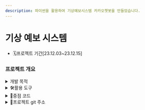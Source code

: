 ```yaml
---
description: 파이썬을 활용하여 기상예보시스템 카카오챗봇을 만들었습니다.
---
```


# 기상 예보 시스템

* 🗓️프로젝트 기간\[23.12.03\~23.12.15]

### 프로젝트 개요

<details>

<summary>개발 목적</summary>

바쁜 현대인들을 위한 패션 코디 추천 서비스 개발

</details>

<details>

<summary>🛠활용 도구</summary>

<img src="https://img.shields.io/badge/python-3776AB?style=for-the-badge&#x26;logo=python&#x26;logoColor=white" alt="" data-size="original"> <img src="https://img.shields.io/badge/pycharm-000000?style=for-the-badge&#x26;logo=pycharm&#x26;logoColor=white" alt="" data-size="original"> <img src="https://img.shields.io/badge/flask-000000?style=for-the-badge&#x26;logo=flask&#x26;logoColor=white" alt="" data-size="original">
<img src="../../../.gitbook/assets/구름ide.png" alt="" data-size="line"> <img src="https://img.shields.io/badge/kakaotalk-FFCD00?style=for-the-badge&#x26;logo=kakaotalk&#x26;logoColor=white" alt="" data-size="original"> <img src="https://img.shields.io/badge/github-181717?style=for-the-badge&#x26;logo=github&#x26;logoColor=white" alt="" data-size="original">

</details>

<details>

<summary>📃중점 코드</summary>

카카오 맵 API를 이용하기 위한 코드 입니다.

{% code lineNumbers="true" fullWidth="false" %}
```csharp
public class KakaoAPI
{
    //주소로 검색 
    public static Locale SelectMap(string text)
    {
        // Kakao API 주소 검색을 위한 엔드포인트
        string url = "https://dapi.kakao.com/v2/local/search/address.json";
        
        // 필요한 매개변수를 사용하여 쿼리 문자열을 구성
        string query = $"{url}?analyze_type=similar&page=1&size=10&query={text}";
        
        // 인증을 위한 Kakao API 키
        string restAPIKey = "799a3031dec6472f3a94b15adf4b9b70";   
        
        // Authorization 헤더를 구성
        string Header = $"KakaoAK {restAPIKey}";
        
        // 웹 요청 생성
        WebRequest request = WebRequest.Create(query);
        request.Headers.Add("Authorization", Header);

        // 응답 획득
        WebResponse response = request.GetResponse();
        Stream stream = response.GetResponseStream();
        StreamReader reader = new StreamReader(stream, Encoding.UTF8);
        string json = reader.ReadToEnd();

        // JSON 응답을 역직렬화하기 위해 JavaScriptSerializer 사용
        JavaScriptSerializer js = new JavaScriptSerializer();
        dynamic dob = js.Deserialize<dynamic>(json);
        dynamic docs = dob["documents"][0];

        // 응답에서 관련 정보 추출
        string lname = docs["address_name"];
        double x, y;

        // road_address가 null인지 확인하고 좌표를 적절히 파싱
        if (docs["road_address"] != null)
        {
            x = double.Parse(docs["road_address"]["x"]);
            y = double.Parse(docs["road_address"]["y"]);
        }
        else
        {
            x = double.Parse(docs["x"]);
            y = double.Parse(docs["y"]);
        }

        // 추출된 정보로 새로운 Locale 객체를 생성하고 반환
        return new Locale(lname, y, x);
    }
}

```
{% endcode %}

공공데이터 포털에서 받아와 데이터그리드뷰에 표시된 데이터를 클릭하여 kakaoAPI를 이용하여 지도를 표시해주는 코드입니다.

{% code lineNumbers="true" fullWidth="false" %}
```csharp

        private void dataGridViewCellClick(object sender, DataGridViewCellEventArgs e)
{
    // DataGridView에서 선택한 행의 데이터를 GoodMatJip 객체로 변환
    GoodMatJip m = (sender as DataGridView).CurrentRow.DataBoundItem as GoodMatJip;

    // UI 컨트롤에 선택한 가게의 정보를 표시
    상호명.Text = m.상호명;
    주소.Text = m.주소;
    영업시간.Text = m.영업시간;
    메뉴.Text = m.메뉴;
    매장설명.Text = m.매장설명;
    매장전화번호.Text = m.전화번호;
    카테고리.Text = m.카테고리;
    예약가능여부.Text = m.예약가능여부;

    try
    {
        // KakaoAPI를 사용하여 주소에 대한 지도 정보를 가져옴
        Locale temp = KakaoAPI.SelectMap(m.주소);

        // 지도상의 중심을 선택한 위치로 설정
        object[] pos = new object[] { temp.Lat, temp.Lng };
        HtmlDocument hdoc = Majip_webBrowser.Document;
        hdoc.InvokeScript("setCenter", pos);
    }
    catch (Exception ex)
    {
        // 오류 발생 시 메시지 박스 표시
        MessageBox.Show(ex.Message + "_" + ex.StackTrace);
    }
}



```
{% endcode %}

대구광역시 맛집 데이터 API를 받아와서 DB에 기입하기 위한 코드입니다.

{% code lineNumbers="true" fullWidth="false" %}
```csharp
private void button1_Click(object sender, EventArgs e)
{
    // 대구시의 구 목록
    string[] matjips = new string[] { "중구", "수성구", "남구", "동구", "서구", "북구", "달서구", "달성군" };

    // 각 구에 대해 데이터를 가져오는 반복문
    for (int i = 0; i < matjips.Length; i++)
    {
        // WebClient를 사용하여 데이터를 다운로드
        using (WebClient wc = new WebClient())
        {
            // 문자열 인코딩을 UTF-8로 설정
            wc.Encoding = Encoding.UTF8;

            try
            {
                // API에서 데이터를 가져오는 URL
                string apiUrl = "https://www.daegufood.go.kr/kor/api/tasty.html?mode=json&addr=" + matjips[i];

                // JSON 형식의 데이터를 문자열로 다운로드
                string json = wc.DownloadString(apiUrl);

                // JSON 데이터를 파싱
                var jArray = JObject.Parse(json);
                var jarr = jArray["data"];
                var total = jArray["total"];

                int count = 0;

                // JSON 데이터를 Good 객체로 변환하여 List에 추가
                while (count < int.Parse(total.ToString()))
                {
                    DBHelper.insertData(jarr[count]["cnt"].ToString(),
                        jarr[count]["OPENDATA_ID"].ToString(),
                        jarr[count]["GNG_CS"].ToString(),
                        jarr[count]["FD_CS"].ToString(),
                        jarr[count]["BZ_NM"].ToString(),
                        jarr[count]["TLNO"].ToString(),
                        jarr[count]["MBZ_HR"].ToString(),
                        jarr[count]["PKPL"].ToString(),
                        jarr[count]["HP"].ToString(),
                        jarr[count]["BKN_YN"].ToString(),
                        jarr[count]["INFN_FCL"].ToString(),
                        jarr[count]["MNU"].ToString(),
                        jarr[count]["SMPL_DESC"].ToString(),
                        jarr[count]["SEAT_CNT"].ToString(),
                        jarr[count]["SBW"].ToString(),
                        jarr[count]["PSB_FRN"].ToString(),
                        jarr[count]["BUS"].ToString(),
                        jarr[count]["BRFT_YN"].ToString(),
                        jarr[count]["DSSRT_YN"].ToString());
                    count++;
                }
            }
            catch (Exception ex)
            {
                // 예외 처리: 로깅이나 사용자에게 알림 등을 추가할 수 있음
                Console.WriteLine("데이터 가져오기 또는 파싱 오류: " + ex.Message);
            }
        }
    }
}

      


```
{% endcode %}

</details>

<details>

<summary>📕프로젝트 git 주소</summary>

[https://github.com/jks92-bb/pyproject](https://github.com/jks92-bb/pyproject)

</details>
